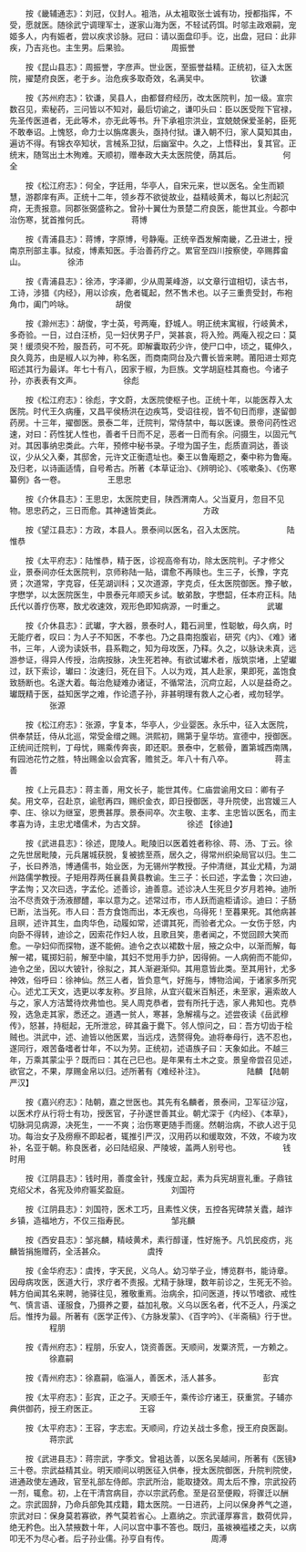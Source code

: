 <!-- { "loadSidebar": true } -->
　　按《畿辅通志》：刘冠，仪封人。袓浩，从太袓取张士诚有功，授都指挥，不受，愿就医。随徐武宁调理军士，遂家山海为医，不轻试药饵。时邬主政艰嗣，宠姬多人，内有娠者，尝以疾求诊脉。冠曰：请以面盘印手。讫，出盘，冠曰：此非疾，乃吉兆也。主生男。后果验。
　　　　　周振誉

　　按《昆山县志》：周振誉，字彦声。世业医，至振誉益精。正统初，征入太医院，擢楚府良医，老于乡。治危疾多取奇效，名满吴中。
　　　　　钦谦

　　按《苏州府志》：钦谦，吴县人，由都督府经历，改太医院判，加一级。宣宗数召见，索秘药，三问皆以不知对，最后切谕之，谦叩头曰：臣以医受陛下官禄，先圣传医道者，无此等术，亦无此等书。升下承袓宗洪业，宜兢兢保爱圣躬，臣死不敢奉诏。上愧怒，命力士以旃席裹头，亟持付狱。谦入朝不归，家人莫知其由，遍访不得。有锦衣卒知状，言械系卫狱，后幽室中。久之，上悟释出，复其官。正统末，随驾出土木殉难。天顺初，赠奉政大夫太医院使，荫其后。
　　　　　何全

　　按《松江府志》：何全，字廷用，华亭人，自宋元来，世以医名。全生而颖慧，游郡庠有声。正统十二年，领乡荐不欲徙故业，益精岐黄术，每以匕剂起沉疴，无责报意。同郡张弼盛称之。曾孙十翼仕为景楚二府良医，能世其业。今郡中治伤寒，犹首推何氏。
　　　　　蒋博

　　按《青浦县志》：蒋博，字原博，号静庵。正统辛酉发解南畿，乙丑进士，授南京刑部主事。狱疫，博素知医。手治善药疗之。累官至四川按察使，卒赐葬畲山。
　　　　　徐沛

　　按《青浦县志》：徐沛，字泽卿，少从周莱峰游，以文章行谊相切，读古书，工诗，涉猎《内经》，用以诊疾，危者辄起，然不售术也。以子三重贵受封，布袍角巾，阖门吟咏。
　　　　　胡俊

　　按《滁州志》：胡俊，字士英，号两庵，舒城人。明正统末寓椒，行岐黄术，多奇验。一日，过白汪桥，见一妇伏男子尸，哭甚哀，将入殓。两庵入视之曰：莫哭！缓须臾不殓，服吾药，可不死。即解囊取药少许，使尸口中，顷之，辄伸久，良久竟苏，由是椒人以为神，称名医，而商南冏台及六曹长皆来聘。莆阳进士郑克昭述其行为最详。年七十有八，因家于椒，为巨族。文学胡庭桂其裔也。今诸子孙，亦表表有文声。
　　　　　徐彪

　　按《松江府志》：徐彪，字文蔚，太医院使枢子也。正统十年，以能医荐入太医院。时代王久病瘇，又昌平侯杨洪在边疾笃，受诏往视，皆不旬日而瘳，遂留御药房。十三年，擢御医。景泰二年，迁院判，常侍禁中，每以医谏。景帝问药性迟速，对曰：药性犹人性也，善者千日而不足，恶者一日而有余。问摄生，以固元气对。其因事纳忠类此。六年，预修中秘书录。子墱为国子生，彪质直洞达，善谈议，少从父入秦，其邸舍，元许文正衡遗址也。秦王以鲁庵题之，秦中称为鲁庵。及归老，以诗画适情，自号希古。所著《本草证治》、《辨明论》、《咳嗽条》、《伤寒纂例》各一卷。
　　　　　王思忠

　　按《介休县志》：王思忠，太医院吏目，陕西渭南人。父当夏月，忽目不见物。思忠药之，三日而愈。其神速皆类此。
　　　　　方政

　　按《望江县志》：方政，本县人。景泰间以医名，召入太医院。
　　　　　陆惟恭

　　按《太平府志》：陆惟恭，精于医，诊视高帝有功，除太医院判。子才修父业，景泰间亦任太医院判，京师称陆一贴，谓愈不再赎也。生三子，长豫，字克贤；次道常，字克容，任芜湖训科；又次道源，字克贞，任太医院御医。豫子敏，字懋学，以太医院医生，中景泰元年顺天乡试。敏弟敔，字懋韶，任本府正科。陆氏代以善疗伤寒，敔尤收速效，观形色即知病源，一时重之。
　　　　　武瓛

　　按《介休县志》：武瓛，字大器，景泰时人，籍石涧里，性聪敏，母久病，时无能疗者，叹曰：为人子不知医，不孝也。乃之县南抱腹岩，研究《内》、《难》诸书，三年，人谤为读妖书，县系鞫之，知为母攻医，乃释。久之，以脉诀未真，远游参证，得异人传授，治病按脉，决生死若神。有欲试瓛术者，版筑崇堵，上望瓛过，跃下索诊，瓛曰：汝速归，死在目下。人以为戏，其人赴家，果即死，盖饱食致肠断也。名遂大着。每治危疑难办诸证，不循常法，沉疴立起，人以是益奇之。瓛既精于医，益知医学之难，作论遗子孙，非甚明理有救人之心者，戒勿轻学。
　　　　　张源

　　按《松江府志》：张源，字复本，华亭人，少业婴医。永乐中，征入太医院，供奉禁廷，侍从北巡，常受金缯之赐。洪熙初，赐第于皇华坊。宣德中，授御医。正统间迁院判，丁母忧，赐乘传奔丧，即还职。景泰中，乞骸骨，置第城西南隅，有园池花竹之胜，特出赐金以会宾客，赡贫乏。年八十有八卒。
　　　　　蒋主善

　　按《上元县志》：蒋主善，用文长子，能世其传。仁庙尝谕用文曰：卿有子矣。用文卒，召赴京，谕慰再四，赐织金衣，即日授御医，寻升院使，出宫媛三人李、庄、徐以为继室，恩赉甚厚。景泰间卒。次主敬、主孝、主忠皆以医名，而主孝喜为诗，主忠尤嗜儒术，为古文辞。
　　　　　徐述 【徐迪】

　　按《武进县志》：徐述，毘陵人。毗陵旧以医着姓者称徐、蒋、汤、丁云。徐之先世居毗陵，元兵屠城获脱，复被掳至燕，居久之，得常州织染局官以归。生二子，长曰养浩，博通儒书，始业医，为无锡州学教授。子仲清继，其业尤精，为湖州路儒学教授。子矩用荐两任襄县黄县教谕。生三子：长曰述，字孟鲁；次曰迪，字孟恂；又次曰选，字孟伦。述善诊，迪善意。述诊决人生死旦夕岁月若神。迪所治不尽责效于汤液醪醴，率以意为之。述常过市，市人跃而逾柜请诊。迪曰：子肠已断，法当死。市人曰：吾方食饱而出，本无疾也，乌得死！至暮果死。其他病甚且暝，述许其生，血肉华色，动履如常，述谓其死，而验者尤众。一女伤于怒，内向卧不得转，迪诊之，因索花作妇人妆，且歌且笑，患者闻之，不觉回顾大笑而愈。一孕妇仰而探物，遂不能俯。迪令之衣以裙数十层，掖之众中，以渐而解，每解一裙，辄掷妇前，解至中牏，其妇不觉用手力护，因得俯。一人病俯而不能仰，迪令之坐，因以大铍针，徐拟之，其人渐避渐仰。其用意皆此类。至其用针，尤多神效，俗呼曰：徐神仙。然三人者，皆负意气，好施与，博物洽闻，于诸家多所究心。述尤工天文，选更以孝友称。岁且除，从宜兴载米百斛还，未至家，遍索故人与之，家人方洁鬵待炊弗恤也。吴人周克恭者，尝有所托于选，家人弗知也。克恭殁，选急走其家，悉还之。道遇一贫人，寒甚，急解襦与之。述尝夜读《岳武穆传》，怒甚，持梃起，无所泄忿，碎其盎于爨下。邻人惊问之，曰：吾方切齿于桧贼也。洪武中，述、迪皆以他医累，当远戍，选赘得免。迪将奉母行，选不忍也，遂同行，艰苦备嗜者廿年，不以为劳。正统初，述语族子曰：天象如此。不越三年，万乘其蒙尘乎？既而曰：其在己巳也。是年果有土木之变。景皇帝尝召见述，欲官之，不果，厚赐金帛以归。述所著有《难经补注》。
　　　　　陆麟 【陆朝　严汉】

　　按《嘉兴府志》：陆朝，嘉之世医也。其先有名麟者，景泰间，卫军征沙寇，以医术疗从行将士有功，授医官，子孙遂世善其业。朝尤深于《内经》、《本草》，切脉洞见病源，决死生，一一不爽；治伤寒更随手而瘥。然朝治病，不欲人迟于见功。每治女子及痨瘵不即起者，辄推引严汉，汉用药以和缓取效，不效，不峻为攻补，名亚于朝。称良医者，必曰陆绍泉、严陵坡，盖两人别号也。
　　　　　钱时用

　　按《江阴县志》：钱时用，善度金针，残废立起，素为兵宪胡亶礼重。子鼎铉克绍父术，各宪及帅府匾奖盈庭。
　　　　　刘国符

　　按《江阴县志》：刘国符，医术工巧，且素性义侠，五控各宪碑禁关蠹，越诈乡镇，造福地方，不仅三指寿民。
　　　　　邹兆麟

　　按《西安县志》：邹兆麟，精岐黄术，素行醇谨，性好施予。凡饥民疫疠，兆麟皆捐施赠药，全活甚众。
　　　　　虞抟

　　按《金华府志》：虞抟，字天民，义乌人。幼习举子业，博览群书，能诗章。因母病攻医，医道大行，求疗者不责报。尤精于脉理，数年前诊之，生死无不验。韩方伯闻其名来聘，驰驿往见，雅敬重焉。治病余，扣问医道，抟以节嗜欲、戒性气、慎言语、谨服食，乃摄养之要，益加礼敬。义乌以医名者，代不乏人，丹溪之后。惟抟为最。所著有《医学正传》、《方脉发蒙》、《百字吟》、《半斋稿》行于世。
　　　　　程朋

　　按《青州府志》：程朋，乐安人，饶资善医。天顺间，发粟济荒，一方赖之。
　　　　　徐嘉嗣

　　按《青州府志》：徐嘉嗣，临淄人，善医术，活人甚多。
　　　　　彭宾

　　按《太平府志》：彭宾，正之子。天顺壬午，乘传诊疗诸王，获重赏。子辅亦典供御药，授王府医正。
　　　　　王容

　　按《太平府志》：王容，字志宏。天顺间，疗边关战士多愈，授王府良医副。
　　　　　蒋宗武

　　按《武进县志》：蒋宗武，字季文。曾袓达善，以医名吴越间，所著有《医镜》三十卷。宗武益精其业。明天顺间以明医征入供奉，授太医院御医，升院判院使，进通政使左通政，官至礼部左侍郎。宗武所治，能取捷效。周太后不豫，宗武投药一剂，辄愈。初，上在干清宫病目，亦以宗武药愈。至是召至便殿，将骤迁以酬之。宗武固辞，乃命兵部免其戍籍，籍太医院。一日进药，上问以保身养气之道，宗武对曰：保身莫若寡欲，养气莫若省心。上嘉纳之。宗武谨厚寡言，数荷优异，绝无矜色。出入禁掖数十年，人问以宫中事不答也。既归，虽袯襫褴褛之夫，以病叩无不为尽心者。后子孙业儒。孙亨自有传。
　　　　　周溥

